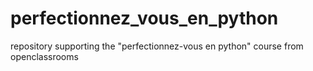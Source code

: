 # perfectionnez_vous_en_python
repository supporting the "perfectionnez-vous en python" course from openclassrooms
